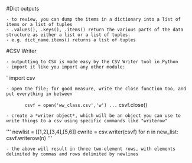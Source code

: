 
#Dict outputs

	- to review, you can dump the items in a dictionary into a list of items or a list of tuples
	- .values(), .keys(), .items() return the various parts of the data structure as either a list or a list of tuples.
	- e.g. dict_name.items() returns a list of tuples

#CSV Writer

	- outputting to CSV is made easy by the CSV Writer tool in Python
	- import it like you import any other module:
	
`        import csv
	
	- open the file; for good measure, write the close function too, and put everything in between

`        csvf = open('ww_class.csv','w')
		...
`        csvf.close()

	- create a *writer object*, which will be an object you can use to write things to a csv using specific commands like "writerow"
'''
		newlist = [[1,2],[3,4],[5,6]]
		cwrite = csv.writer(csvf)
		for n in new_list:
		    csvf.writerow(n)
'''

	- the above will result in three two-element rows, with elements delimited by commas and rows delimited by newlines




